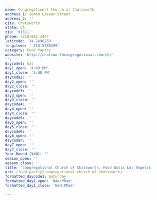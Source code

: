 ```yaml
---
name: Congregational Church of Chatsworth
address_1: 20440 Lassen Street
address_2: ''
city: Chatsworth
state: CA
zip: '91311'
phone: (818)882-3474
latitude: '34.2496259'
longitude: '-118.5788499'
category: Food Pantry
website: 'http://chatsworthcongregational.church/'
'': ''
daycode1: Sat
day1_open: '4:00 PM'
day1_close: '5:00 PM'
daycode2: ''
day2_open: ''
day2_close: ''
daycode3: ''
day3_open: ''
day3_close: ''
daycode4: ''
day4_open: ''
day4_close: ''
daycode5: ''
day5_open: ''
day5_close: ''
daycode6: ''
day6_open: ''
daycode7: ''
day7_open: ''
day7_close: ''
Year_Round (Y/N): ''
season_open: ''
season_close: ''
title: 'Congregational Church of Chatsworth, Food Oasis Los Angeles'
uri: /food-pantry/congregational-church-of-chatsworth/
formatted_daycode1: Saturday
formatted_day1_open: 'NaN:PMam'
formatted_day1_close: 'NaN:PMam'

---
```

